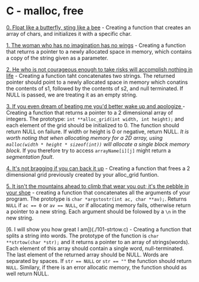 # C - malloc, free

[0. Float like a butterfly, sting like a bee](./0-create_array.c) - Creating a function that creates an array of chars, and initializes it with a specific char.


[1. The woman who has no imagination has no wings](./1-strdup.c) - Creating a function that returns a pointer to a newly allocated space in memory, which contains a copy of the string given as a parameter.


[2. He who is not courageous enough to take risks will accomplish nothing in life](./str_concat.c) - Creating a function taht concatenates two strings. The returned pointer should point to a newly allocated space in memory which conatins the contents of s1, followed by the contents of s2, and null terminated. If NULL is passed, we are treating it as an empty string.


[3. If you even dream of beating me you'd better wake up and apologize
](./3-alloc_grid.c) - Creating a function that returns a pointer to a 2 dimensional array of integers. The prototype: `int **alloc_grid(int width, int height);` and each element of the grid should be initialized to 0. The function should return NULL on failure. If width or height is 0 or negative, return NULL. *It is worth noting that when allocating memory for a 2D array, using `malloc(width * height * sizeof(int))` will allocate a single block memory block*. If you therefore try to access `arrayName[i][j]` might return a *segmentation fault*.


[4. It's not bragging if you can back it up](./4-free_grid.c) - Creating a function that frees a 2 dimensional grid previously created by your alloc_grid funtion.


[5. It isn't the mountains ahead to climb that wear you out; it's the pebble in your shoe](./100-argstostr.c) - creating a function that concatenates all the arguments of your program. The prototype is `char *argstostr(int ac, char **av);`. Returns `NULL` if `ac == 0` or `av == NULL`, or if allocating memory fails, otherwise return a pointer to a new string. Each argument should be folowed by a `\n` in the new string.


[6. I will show you how great I am])(./101-strtow.c) - Creating a function that splits a string into words. The prototype of the function is `char **strtow(char *str);` and it returns a pointer to an array of strings(words). Each element of this array should contain a single word, null-terminated. The last element of the returned array should be NULL. Words are separated by spaces. If `str == NULL` or `str == ""` the function should return `NULL`. Similary, if there is an error allocatic memory, the function should as well return NULL.


